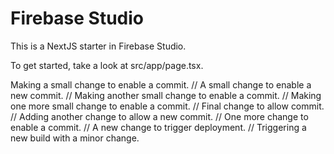 # Firebase Studio

This is a NextJS starter in Firebase Studio.

To get started, take a look at src/app/page.tsx.

Making a small change to enable a commit.
// A small change to enable a new commit.
// Making another small change to enable a commit.
// Making one more small change to enable a commit.
// Final change to allow commit.
// Adding another change to allow a new commit.
// One more change to enable a commit.
// A new change to trigger deployment.
// Triggering a new build with a minor change.